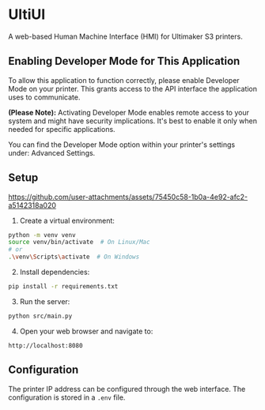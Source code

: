 # UltiUI

A web-based Human Machine Interface (HMI) for Ultimaker S3 printers.

## Enabling Developer Mode for This Application

To allow this application to function correctly, please enable Developer Mode on your printer. This grants access to the API interface the application uses to communicate.

**(Please Note):** Activating Developer Mode enables remote access to your system and might have security implications. It's best to enable it only when needed for specific applications.

You can find the Developer Mode option within your printer's settings under: Advanced Settings.

## Setup
https://github.com/user-attachments/assets/75450c58-1b0a-4e92-afc2-a5142318a020

1. Create a virtual environment:
```bash
python -m venv venv
source venv/bin/activate  # On Linux/Mac
# or
.\venv\Scripts\activate  # On Windows
```

2. Install dependencies:
```bash
pip install -r requirements.txt
```

3. Run the server:
```bash
python src/main.py
```

4. Open your web browser and navigate to:
```
http://localhost:8080
```

## Configuration
The printer IP address can be configured through the web interface. The configuration is stored in a `.env` file. 


